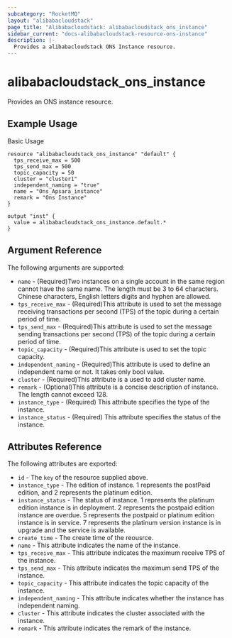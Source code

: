 ```yaml
---
subcategory: "RocketMQ"
layout: "alibabacloudstack"
page_title: "Alibabacloudstack: alibabacloudstack_ons_instance"
sidebar_current: "docs-alibabacloudstack-resource-ons-instance"
description: |-
  Provides a alibabacloudstack ONS Instance resource.
---
```


# alibabacloudstack_ons_instance

Provides an ONS instance resource.

## Example Usage

Basic Usage

```
resource "alibabacloudstack_ons_instance" "default" {
  tps_receive_max = 500
  tps_send_max = 500
  topic_capacity = 50
  cluster = "cluster1"
  independent_naming = "true"
  name = "Ons_Apsara_instance"
  remark = "Ons Instance"
}

output "inst" {
  value = alibabacloudstack_ons_instance.default.*
}
```

## Argument Reference

The following arguments are supported:


* `name` - (Required)Two instances on a single account in the same region cannot have the same name. The length must be 3 to 64 characters. Chinese characters, English letters digits and hyphen are allowed.
* `tps_receive_max` - (Required)This attribute is used to set the message receiving transactions per second (TPS) of the topic during a certain period of time.
* `tps_send_max` - (Required)This attribute is used to set the message sending transactions per second (TPS) of the topic during a certain period of time.
* `topic_capacity` - (Required)This attribute is used to set the topic capacity.
* `independent_naming` - (Required)This attribute is used to define an independent name or not. It takes only bool value.
* `cluster` - (Required)This attribute is a used to add cluster name.
* `remark` - (Optional)This attribute is a concise description of instance. The length cannot exceed 128.
* `instance_type` - (Required)  This attribute specifies the type of the instance.
* `instance_status` - (Required)  This attribute specifies the status of the instance.

## Attributes Reference

The following attributes are exported:

* `id` - The `key` of the resource supplied above.
* `instance_type` - The edition of instance. 1 represents the postPaid edition, and 2 represents the platinum edition.
* `instance_status` - The status of instance. 1 represents the platinum edition instance is in deployment. 2 represents the postpaid edition instance are overdue. 5 represents the postpaid or platinum edition instance is in service. 7 represents the platinum version instance is in upgrade and the service is available.
* `create_time` - The create time of the reousrce.
* `name` -  This attribute indicates the name of the instance.
* `tps_receive_max` -  This attribute indicates the maximum receive TPS of the instance.
* `tps_send_max` -  This attribute indicates the maximum send TPS of the instance.
* `topic_capacity` -  This attribute indicates the topic capacity of the instance.
* `independent_naming` -  This attribute indicates whether the instance has independent naming.
* `cluster` -  This attribute indicates the cluster associated with the instance.
* `remark` -  This attribute indicates the remark of the instance.